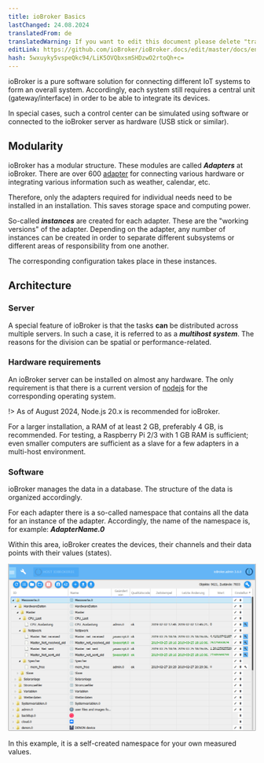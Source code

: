 ```yaml
---
title: ioBroker Basics
lastChanged: 24.08.2024
translatedFrom: de
translatedWarning: If you want to edit this document please delete "translatedFrom" field, elsewise this document will be translated automatically again
editLink: https://github.com/ioBroker/ioBroker.docs/edit/master/docs/en/basics/README.md
hash: 5wxuyky5vspeQkc94/LiK5OVQbxsmSHDzwO2rtoQh+c=
---
```

ioBroker is a pure software solution for connecting different IoT systems to form an overall system.
Accordingly, each system still requires a central unit (gateway/interface) in order to be able to integrate its devices.

In special cases, such a control center can be simulated using software or connected to the ioBroker server as hardware (USB stick or similar).

## Modularity
ioBroker has a modular structure. These modules are called ***Adapters*** at ioBroker.
There are over 600 [adapter](http://download.iobroker.net/list.html) for connecting various hardware or integrating various information such as weather, calendar, etc.

Therefore, only the adapters required for individual needs need to be installed in an installation.
This saves storage space and computing power.

So-called ***instances*** are created for each adapter.
These are the "working versions" of the adapter.
Depending on the adapter, any number of instances can be created in order to separate different subsystems or different areas of responsibility from one another.

The corresponding configuration takes place in these instances.

## Architecture
### Server
A special feature of ioBroker is that the tasks **can** be distributed across multiple servers.
In such a case, it is referred to as a ***multihost system***.
The reasons for the division can be spatial or performance-related.

### Hardware requirements
An ioBroker server can be installed on almost any hardware.
The only requirement is that there is a current version of [nodejs](https://nodejs.org/en/download/) for the corresponding operating system.

!> As of August 2024, Node.js 20.x is recommended for ioBroker.

For a larger installation, a RAM of at least 2 GB, preferably 4 GB, is recommended. For testing, a Raspberry Pi 2/3 with 1 GB RAM is sufficient; even smaller computers are sufficient as a slave for a few adapters in a multi-host environment.

### Software
ioBroker manages the data in a database. The structure of the data is organized accordingly.

For each adapter there is a so-called namespace that contains all the data for an instance of the adapter.
Accordingly, the name of the namespace is, for example: ***AdapterName.0***

Within this area, ioBroker creates the devices, their channels and their data points with their values (states).

![object structure](../../de/admin/media/ADMIN_Objekte_status_tree.png)

In this example, it is a self-created namespace for your own measured values.

[Adapter]: http://download.iobroker.net/list.html

[nodejs]: https://nodejs.org